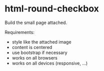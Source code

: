 # html-round-checkbox

Build the small page attached.

Requirements:
* style like the attached image
* content is centered
* use bootstrap if necessary
* works on all browsers
* works on all devices (responsive, ...)
